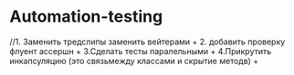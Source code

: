 # Automation-testing
//1. Заменить тредслипы заменить вейтерами +
2. добавить проверку флуент ассершн +
3.Сделать тесты паралельными +
4.Прикрутить инкапсуляцию (это связьмежду классами и скрытие методв) +
